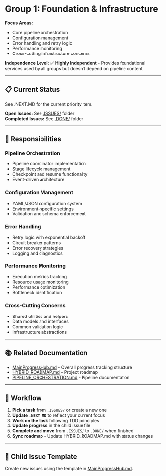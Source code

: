 # Group 1: Foundation & Infrastructure

**Focus Areas:**
- Core pipeline orchestration
- Configuration management
- Error handling and retry logic
- Performance monitoring
- Cross-cutting infrastructure concerns

**Independence Level:** ✅ **Highly Independent** - Provides foundational services used by all groups but doesn't depend on pipeline content

---

## 📋 Current Status

See [.NEXT.MD](.NEXT.MD) for the current priority item.

**Open Issues:** See [.ISSUES/](.ISSUES/) folder  
**Completed Issues:** See [.DONE/](.DONE/) folder

---

## 🎯 Responsibilities

### Pipeline Orchestration
- Pipeline coordinator implementation
- Stage lifecycle management
- Checkpoint and resume functionality
- Event-driven architecture

### Configuration Management
- YAML/JSON configuration system
- Environment-specific settings
- Validation and schema enforcement

### Error Handling
- Retry logic with exponential backoff
- Circuit breaker patterns
- Error recovery strategies
- Logging and diagnostics

### Performance Monitoring
- Execution metrics tracking
- Resource usage monitoring
- Performance optimization
- Bottleneck identification

### Cross-Cutting Concerns
- Shared utilities and helpers
- Data models and interfaces
- Common validation logic
- Infrastructure abstractions

---

## 📚 Related Documentation

- [MainProgressHub.md](../../MainProgressHub.md) - Overall progress tracking structure
- [HYBRID_ROADMAP.md](../../docs/roadmaps/HYBRID_ROADMAP.md) - Project roadmap
- [PIPELINE_ORCHESTRATION.md](../../docs/PIPELINE_ORCHESTRATION.md) - Pipeline documentation

---

## 🔄 Workflow

1. **Pick a task** from `.ISSUES/` or create a new one
2. **Update `.NEXT.MD`** to reflect your current focus
3. **Work on the task** following TDD principles
4. **Update progress** in the child issue file
5. **Complete and move** from `.ISSUES/` to `.DONE/` when finished
6. **Sync roadmap** - Update HYBRID_ROADMAP.md with status changes

---

## 📝 Child Issue Template

Create new issues using the template in [MainProgressHub.md](../../MainProgressHub.md#-child-issue-template).
